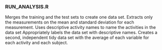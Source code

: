 ### RUN_ANALYSIS.R
Merges the training and the test sets to create one data set.
Extracts only the measurements on the mean and standard deviation for each measurement. 
Uses descriptive activity names to name the activities in the data set
Appropriately labels the data set with descriptive names. 
Creates a second, independent tidy data set with the average of each variable for each activity and each subject. 